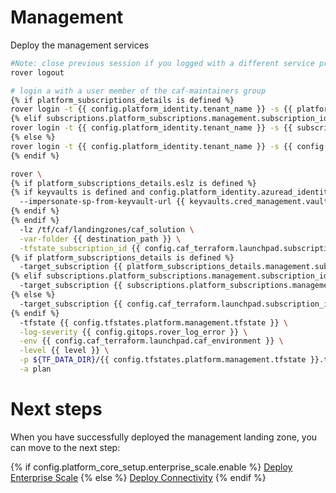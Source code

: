 
# Management
Deploy the management services

```bash
#Note: close previous session if you logged with a different service principal using --impersonate-sp-from-keyvault-url
rover logout

# login a with a user member of the caf-maintainers group
{% if platform_subscriptions_details is defined %}
rover login -t {{ config.platform_identity.tenant_name }} -s {{ platform_subscriptions_details.management.subscription_id }}
{% elif subscriptions.platform_subscriptions.management.subscription_id is defined %}
rover login -t {{ config.platform_identity.tenant_name }} -s {{ subscriptions.platform_subscriptions.management.subscription_id }}
{% else %}
rover login -t {{ config.platform_identity.tenant_name }} -s {{ config.caf_terraform.launchpad.subscription_id }}
{% endif %}

rover \
{% if platform_subscriptions_details.eslz is defined %}
{% if keyvaults is defined and config.platform_identity.azuread_identity_mode != "logged_in_user" %}
  --impersonate-sp-from-keyvault-url {{ keyvaults.cred_management.vault_uri }} \
{% endif %}
{% endif %}
  -lz /tf/caf/landingzones/caf_solution \
  -var-folder {{ destination_path }} \
  -tfstate_subscription_id {{ config.caf_terraform.launchpad.subscription_id }} \
{% if platform_subscriptions_details is defined %}
  -target_subscription {{ platform_subscriptions_details.management.subscription_id }} \
{% elif subscriptions.platform_subscriptions.management.subscription_id is defined %}
  -target_subscription {{ subscriptions.platform_subscriptions.management.subscription_id }} \
{% else %}
  -target_subscription {{ config.caf_terraform.launchpad.subscription_id }} \
{% endif %}
  -tfstate {{ config.tfstates.platform.management.tfstate }} \
  -log-severity {{ config.gitops.rover_log_error }} \
  -env {{ config.caf_terraform.launchpad.caf_environment }} \
  -level {{ level }} \
  -p ${TF_DATA_DIR}/{{ config.tfstates.platform.management.tfstate }}.tfplan \
  -a plan

```


# Next steps

When you have successfully deployed the management landing zone, you can move to the next step:

{% if config.platform_core_setup.enterprise_scale.enable %}
 [Deploy Enterprise Scale](../../level1/eslz/readme.md)
{% else %}
 [Deploy Connectivity](../../level2/connectivity/readme.md)
{% endif %}
